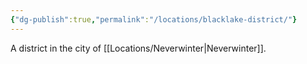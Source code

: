 ```yaml
---
{"dg-publish":true,"permalink":"/locations/blacklake-district/"}
---
```


A district in the city of [[Locations/Neverwinter\|Neverwinter]].
